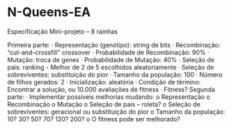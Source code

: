 # N-Queens-EA

Especificação Mini-projeto – 8 rainhas

Primeira parte:
·	Representação (genótipo): string de bits
·	Recombinação: “cut-and-crossfill” crossover
·	Probabilidade de Recombinação: 90%
·	Mutação: troca de genes
·	Probabilidade de Mutação: 40%
·	Seleção de pais: ranking - Melhor de 2 de 5 escolhidos aleatoriamente
·	Seleção de sobreviventes: substituição do pior
·	Tamanho da população: 100
·	Número de filhos gerados: 2
·	Inicialização: aleatória
·	Condição de término: Encontrar a solução, ou 10.000 avaliações de fitness
·	Fitness?
Segunda parte:
·	Implementar possíveis melhorias mudando:
o	Representação
o	Recombinação 
o	Mutação
o	Seleção de pais – roleta?
o	Seleção de sobreviventes: geracional ou substituição do pior
o	Tamanho da população: 10? 30? 50? 70? 120? 200?
o	O fitness pode ser melhorado?
